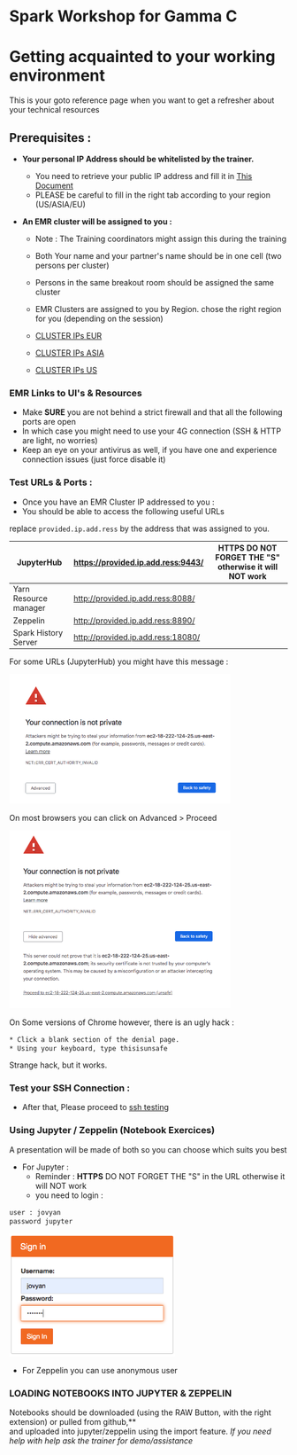 # Spark Workshop for Gamma C
# Getting acquainted to your working environment
  This is your goto reference page when you want to get a refresher about your technical resources

## Prerequisites : 

- **Your personal IP Address should be whitelisted by the trainer.** 

    * You need to retrieve your public IP address and fill it in [This Document](https://docs.google.com/spreadsheets/d/1yMYJU8CJLfmlvu8X3E68mkjWfsS7Vxnacc-aYZDDzOA/edit)
    * PLEASE be careful to fill in the right tab according to your region (US/ASIA/EU)

- **An EMR cluster will be assigned to you :**

    * Note : The Training coordinators might assign this during the training
    * Both Your name and your partner's name should be in one cell (two persons per cluster)
    * Persons in the same breakout room should be assigned the same cluster
    * EMR Clusters are assigned to you by Region. chose the right region for you (depending on the session)

    * [CLUSTER IPs EUR](https://docs.google.com/document/d/18oj3lGTeuPB8KX5p03JrYzS2SCUpBDkIvPml2IEaSsI/edit?usp=sharing)
    * [CLUSTER IPs ASIA](https://docs.google.com/document/d/1oDjpn9_YdofgiP-zxaygMq7_w5Iyl0FtoZ965foW3DI/edit?usp=sharing) 
    * [CLUSTER IPs US](https://docs.google.com/document/d/18oj3lGTeuPB8KX5p03JrYzS2SCUpBDkIvPml2IEaSsI/edit?usp=sharing)
    
### EMR Links to UI's & Resources

- Make **SURE** you are not behind a strict firewall and that all the following ports are open<br>
- In which case you might need to use your 4G connection (SSH & HTTP are light, no worries)
- Keep an eye on your antivirus as well, if you have one and experience connection issues (just force disable it)<br>

### Test URLs & Ports : 

- Once you have an EMR Cluster IP addressed to you :
- You should be able to access the following useful URLs

replace `provided.ip.add.ress` by the address that was assigned to you.

| JupyterHub | https://provided.ip.add.ress:9443/  |  **HTTPS**  DO NOT FORGET THE "S" otherwise it will NOT work |
|---|---|---|
| Yarn Resource manager | http://provided.ip.add.ress:8088/  |     |
| Zeppelin | http://provided.ip.add.ress:8890/  |    |
| Spark History Server |  http://provided.ip.add.ress:18080/	 |   |


		
For some URLs (JupyterHub) you might have this message : 

<img src="/res/img/your-connection-is-not-private.png" width="400">

On most browsers you can click on Advanced > Proceed

<img src="/res/img/your-connection-is-not-private-proceed.png" width="400">

On Some versions of Chrome however, there is an ugly hack :

    * Click a blank section of the denial page.
    * Using your keyboard, type thisisunsafe

Strange hack, but it works. 

### Test your SSH Connection : 

- After that, Please proceed to [ssh testing](https://github.gamma.bcg.com/spark-training/spark-c-training/blob/master/day%201/part%201/shell/exercices/00-terminal.md)

### Using Jupyter / Zeppelin  (Notebook Exercices)

A presentation will be made of both so you can choose which suits you best

- For Jupyter :
    * Reminder : **HTTPS**  DO NOT FORGET THE "S" in the URL otherwise it will NOT work 
    * you need to login : 
````
user : jovyan
password jupyter
````

<img src="/res/img/jupyter-login.png" width="300">




- For Zeppelin you can use anonymous user 

### LOADING NOTEBOOKS INTO JUPYTER & ZEPPELIN
  Notebooks should be downloaded (using the RAW Button, with the right extension) or pulled from github,**  
  and uploaded into jupyter/zeppelin using the import feature. 
  *If you need help with help ask the trainer for demo/assistance*

<br>
 <br>
  <br>
   <br>
    <br>
     <br>
      <br>
       <br>
        <br>
	 <br>
	  <br>
	   <br>
	    <br>
	     <br>
	      <br>
	       <br>
	       
  
  
  
  
  
  
  
  
  
  
  
  
  
  
  


